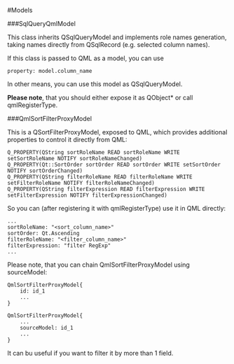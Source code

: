#Models

###SqlQueryQmlModel

This class inherits QSqlQueryModel and implements role names generation, taking names directly from QSqlRecord (e.g. selected column names).

If this class is passed to QML as a model, you can use

```
property: model.column_name
```

In other means, you can use this model as QSqlQueryModel.

**Please note**, that you should either expose it as QObject* or call qmlRegisterType.

###QmlSortFilterProxyModel

This is a QSortFilterProxyModel, exposed to QML, which provides additional properties to control it directly from QML:

```
Q_PROPERTY(QString sortRoleName READ sortRoleName WRITE setSortRoleName NOTIFY sortRoleNameChanged)
Q_PROPERTY(Qt::SortOrder sortOrder READ sortOrder WRITE setSortOrder NOTIFY sortOrderChanged)
Q_PROPERTY(QString filterRoleName READ filterRoleName WRITE setFilterRoleName NOTIFY filterRoleNameChanged)
Q_PROPERTY(QString filterExpression READ filterExpression WRITE setFilterExpression NOTIFY filterExpressionChanged) 
```

So you can (after registering it with qmlRegisterType) use it in QML directly:

```
...
sortRoleName: "<sort_column_name>"
sortOrder: Qt.Ascending
filterRoleName: "<filter_column_name>"
filterExpression: "filter RegExp"
...
```

Please note, that you can chain QmlSortFilterProxyModel using sourceModel:

```
QmlSortFilterProxyModel{
	id: id_1
	...
}

QmlSortFilterProxyModel{
	...
	sourceModel: id_1
	...
}
```

It can bu useful if you want to filter it by more than 1 field.